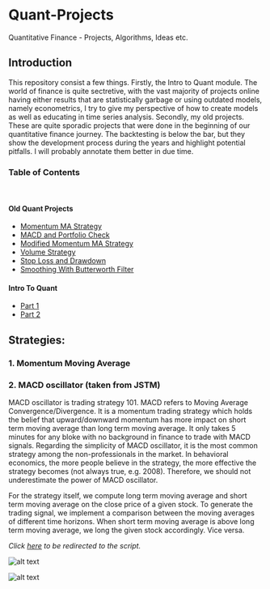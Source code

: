 # Quant-Projects
Quantitative Finance - Projects, Algorithms, Ideas etc.
## Introduction
This repository consist a few things. Firstly, the Intro to Quant module. The world of finance is quite sectretive, with the vast majority of projects online having either results that are statistically garbage or using outdated models, namely econometrics, I try to give my perspective of how to create models as well as educating in time series analysis.  Secondly, my old projects. These are quite sporadic projects that were done in the beginning of our quantitative finance journey. The backtesting is below the bar, but they show the development process during the years and highlight potential pitfalls. I will probably annotate them better in due time. 

### Table of Contents

&nbsp;

#### Old Quant Projects

* <a href=https://github.com/JonssonAlexander/Quant-Projects/blob/main/Quant%20Projects/Old%20Projects/First_project_MA_momentum_updated.ipynb>Momentum MA Strategy</a>
* <a href=https://github.com/JonssonAlexander/Quant-Projects/blob/main/Quant%20Projects/Old%20Projects/Project_2_MACD_and_portfolio_check_updated.ipynb> MACD and Portfolio Check</a>
* <a href=https://github.com/JonssonAlexander/Quant-Projects/blob/main/Quant%20Projects/Old%20Projects/Project_3_Modified_Momentum_MA_updated.ipynb>Modified Momentum MA Strategy</a>
* <a href=https://github.com/JonssonAlexander/Quant-Projects/blob/main/Quant%20Projects/Old%20Projects/Project_4_Volume_Strategy_updated.ipynb> Volume Strategy</a>
* <a href=https://github.com/JonssonAlexander/Quant-Projects/blob/main/Quant%20Projects/Old%20Projects/Review_of_Stop_loss_and_draw_down_updated.ipynb> Stop Loss and Drawdown</a>
* <a href=https://github.com/JonssonAlexander/Quant-Projects/blob/main/Quant%20Projects/Old%20Projects/Smoothing_With_Butterworth_Filter_updated.ipynb> Smoothing With Butterworth Filter</a>

#### Intro To Quant 
* <a href=https://github.com/>Part 1</a>
* <a href=https://github.com/>Part 2</a>

## Strategies:

### 1. Momentum Moving Average

### 2. MACD oscillator (taken from JSTM)

MACD oscillator is trading strategy 101. MACD refers to Moving Average Convergence/Divergence. It is a momentum trading strategy which holds the belief that upward/downward momentum has more impact on short term moving average than long term moving average. It only takes 5 minutes for any bloke with no background in finance to trade with MACD signals. Regarding the simplicity of MACD oscillator, it is the most common strategy among the non-professionals in the market. In behavioral economics, the more people believe in the strategy, the more effective the strategy becomes (not always true, e.g. 2008). Therefore, we should not underestimate the power of MACD oscillator.

For the strategy itself, we compute long term moving average and short term moving average on the close price of a given stock. To generate the trading signal, we implement a comparison between the moving averages of different time horizons. When short term moving average is above long term moving average, we long the given stock accordingly. Vice versa.

*Click <a href=https://github.com/je-suis-tm/quant-trading/blob/master/MACD%20Oscillator%20backtest.py>here</a> to be redirected to the script.*

![alt text](https://github.com/je-suis-tm/quant-trading/blob/master/preview/macd%20positions.png)

![alt text](https://github.com/je-suis-tm/quant-trading/blob/master/preview/macd%20oscillator.png)
